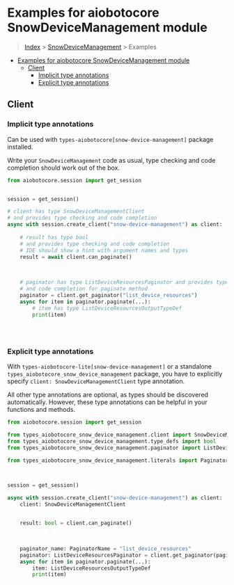 <a id="examples-for-aiobotocore-snowdevicemanagement-module"></a>

# Examples for aiobotocore SnowDeviceManagement module

> [Index](../README.md) > [SnowDeviceManagement](./README.md) > Examples

- [Examples for aiobotocore SnowDeviceManagement module](#examples-for-aiobotocore-snowdevicemanagement-module)
  - [Client](#client)
    - [Implicit type annotations](#implicit-type-annotations)
    - [Explicit type annotations](#explicit-type-annotations)

<a id="client"></a>

## Client

<a id="implicit-type-annotations"></a>

### Implicit type annotations

Can be used with `types-aiobotocore[snow-device-management]` package installed.

Write your `SnowDeviceManagement` code as usual, type checking and code
completion should work out of the box.

```python
from aiobotocore.session import get_session


session = get_session()

# client has type SnowDeviceManagementClient
# and provides type checking and code completion
async with session.create_client("snow-device-management") as client:
    
    # result has type bool
    # and provides type checking and code completion
    # IDE should show a hint with argument names and types
    result = await client.can_paginate()
    

    
    # paginator has type ListDeviceResourcesPaginator and provides type checking
    # and code completion for paginate method
    paginator = client.get_paginator("list_device_resources")
    async for item in paginator.paginate(...):
        # item has type ListDeviceResourcesOutputTypeDef
        print(item)
    

    
```

<a id="explicit-type-annotations"></a>

### Explicit type annotations

With `types-aiobotocore-lite[snow-device-management]` or a standalone
`types_aiobotocore_snow_device_management` package, you have to explicitly
specify `client: SnowDeviceManagementClient` type annotation.

All other type annotations are optional, as types should be discovered
automatically. However, these type annotations can be helpful in your functions
and methods.

```python
from aiobotocore.session import get_session

from types_aiobotocore_snow_device_management.client import SnowDeviceManagementClient
from types_aiobotocore_snow_device_management.type_defs import bool
from types_aiobotocore_snow_device_management.paginator import ListDeviceResourcesPaginator

from types_aiobotocore_snow_device_management.literals import PaginatorName



session = get_session()

async with session.create_client("snow-device-management") as client:
    client: SnowDeviceManagementClient

    
    result: bool = client.can_paginate()
    

    
    paginator_name: PaginatorName = "list_device_resources"
    paginator: ListDeviceResourcesPaginator = client.get_paginator(paginator_name)
    async for item in paginator.paginate(...):
        item: ListDeviceResourcesOutputTypeDef
        print(item)
    

    
```

